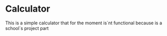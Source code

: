 # Calculator
This is a simple calculator that for the moment is´nt functional because is a school´s project part 
